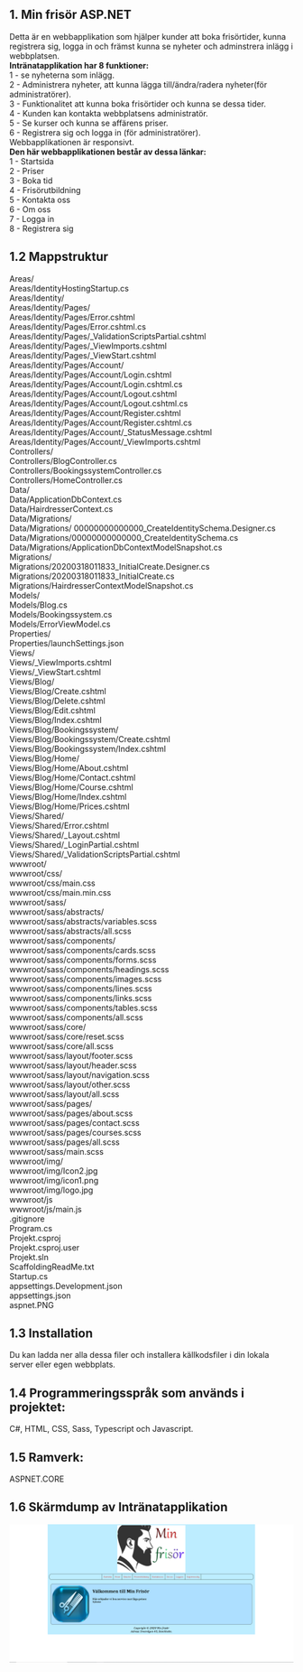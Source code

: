 ## 1. Min frisör ASP.NET

Detta är en webbapplikation som hjälper kunder att boka frisörtider, kunna registrera sig, logga in och främst kunna se nyheter och adminstrera inlägg i webbplatsen. <br />
**Intränatapplikation har 8 funktioner:** <br />
1 - se nyheterna som inlägg. <br>
2 - Administrera nyheter, att kunna lägga till/ändra/radera nyheter(för administratörer). <br />
3 - Funktionalitet att kunna boka frisörtider och kunna se dessa tider. <br>
4 - Kunden kan kontakta webbplatsens administratör. <br />
5 - Se kurser och kunna se affärens priser. <br />
6 - Registrera sig och logga in (för administratörer).<br />
Webbapplikationen är responsivt.<br />
**Den här webbapplikationen består av dessa länkar:** <br />
1 - Startsida<br />
2 - Priser <br />
3 - Boka tid <br />
4 - Frisörutbildning <br />
5 - Kontakta oss <br />
6 - Om oss <br />
7 - Logga in <br />
8 - Registrera sig <br />

## 1.2 Mappstruktur <br>

Areas/ <br />
Areas/IdentityHostingStartup.cs <br />
Areas/Identity/ <br />
Areas/Identity/Pages/ <br />
Areas/Identity/Pages/Error.cshtml <br />
Areas/Identity/Pages/Error.cshtml.cs <br />
Areas/Identity/Pages/_ValidationScriptsPartial.cshtml <br />
Areas/Identity/Pages/_ViewImports.cshtml <br />
Areas/Identity/Pages/_ViewStart.cshtml <br />
Areas/Identity/Pages/Account/ <br />
Areas/Identity/Pages/Account/Login.cshtml <br />
Areas/Identity/Pages/Account/Login.cshtml.cs <br />
Areas/Identity/Pages/Account/Logout.cshtml <br />
Areas/Identity/Pages/Account/Logout.cshtml.cs <br />
Areas/Identity/Pages/Account/Register.cshtml <br />
Areas/Identity/Pages/Account/Register.cshtml.cs <br />
Areas/Identity/Pages/Account/_StatusMessage.cshtml <br />
Areas/Identity/Pages/Account/_ViewImports.cshtml <br />
Controllers/ <br />
Controllers/BlogController.cs <br />
Controllers/BookingssystemController.cs <br />
Controllers/HomeController.cs <br />
Data/ <br />
Data/ApplicationDbContext.cs <br />
Data/HairdresserContext.cs <br />
Data/Migrations/ <br />
Data/Migrations/ 00000000000000_CreateIdentitySchema.Designer.cs <br />
Data/Migrations/00000000000000_CreateIdentitySchema.cs <br />
Data/Migrations/ApplicationDbContextModelSnapshot.cs <br />
Migrations/ <br />
Migrations/20200318011833_InitialCreate.Designer.cs <br />
Migrations/20200318011833_InitialCreate.cs <br />
Migrations/HairdresserContextModelSnapshot.cs <br />
Models/ <br />
Models/Blog.cs <br />
Models/Bookingssystem.cs <br />
Models/ErrorViewModel.cs <br />
Properties/ <br />
Properties/launchSettings.json <br />
Views/ <br />
Views/_ViewImports.cshtml <br />
Views/_ViewStart.cshtml <br />
Views/Blog/ <br />
Views/Blog/Create.cshtml <br />
Views/Blog/Delete.cshtml <br />
Views/Blog/Edit.cshtml <br />
Views/Blog/Index.cshtml <br />
Views/Blog/Bookingssystem/ <br />
Views/Blog/Bookingssystem/Create.cshtml <br />
Views/Blog/Bookingssystem/Index.cshtml <br />
Views/Blog/Home/ <br />
Views/Blog/Home/About.cshtml <br />
Views/Blog/Home/Contact.cshtml <br />
Views/Blog/Home/Course.cshtml <br />
Views/Blog/Home/Index.cshtml <br />
Views/Blog/Home/Prices.cshtml <br />
Views/Shared/ <br />
Views/Shared/Error.cshtml <br />
Views/Shared/_Layout.cshtml <br />
Views/Shared/_LoginPartial.cshtml <br />
Views/Shared/_ValidationScriptsPartial.cshtml <br />
wwwroot/ <br />
wwwroot/css/ <br />
wwwroot/css/main.css <br />
wwwroot/css/main.min.css <br />
wwwroot/sass/ <br />
wwwroot/sass/abstracts/ <br />
wwwroot/sass/abstracts/variables.scss <br />
wwwroot/sass/abstracts/all.scss <br />
wwwroot/sass/components/ <br />
wwwroot/sass/components/cards.scss <br />
wwwroot/sass/components/forms.scss <br />
wwwroot/sass/components/headings.scss <br />
wwwroot/sass/components/images.scss <br />
wwwroot/sass/components/lines.scss <br />
wwwroot/sass/components/links.scss <br />
wwwroot/sass/components/tables.scss <br />
wwwroot/sass/components/all.scss <br />
wwwroot/sass/core/ <br />
wwwroot/sass/core/reset.scss <br />
wwwroot/sass/core/all.scss <br />
wwwroot/sass/layout/footer.scss <br />
wwwroot/sass/layout/header.scss <br />
wwwroot/sass/layout/navigation.scss <br />
wwwroot/sass/layout/other.scss <br />
wwwroot/sass/layout/all.scss <br />
wwwroot/sass/pages/ <br />
wwwroot/sass/pages/about.scss <br />
wwwroot/sass/pages/contact.scss <br />
wwwroot/sass/pages/courses.scss <br />
wwwroot/sass/pages/all.scss <br />
wwwroot/sass/main.scss <br />
wwwroot/img/ <br />
wwwroot/img/Icon2.jpg <br />
wwwroot/img/icon1.png <br />
wwwroot/img/logo.jpg <br />
wwwroot/js <br />
wwwroot/js/main.js <br />
.gitignore <br />
Program.cs <br />
Projekt.csproj <br />
Projekt.csproj.user <br />
Projekt.sln <br />
ScaffoldingReadMe.txt <br />
Startup.cs <br />
appsettings.Development.json <br />
appsettings.json <br />
aspnet.PNG <br />

## 1.3 Installation <br>

Du kan ladda ner alla dessa filer och installera källkodsfiler i din lokala server eller egen webbplats. <br />

## 1.4 Programmeringsspråk som används i projektet: <br />

C#, HTML, CSS, Sass, Typescript och Javascript. <br />

## 1.5 Ramverk: <br />

ASPNET.CORE

## 1.6 Skärmdump av Intränatapplikation <br />

![alt text](https://github.com/fadihanna123/MinFrisor_ASPNET/blob/main/aspnet.PNG "Screenshot av hemsidan")
